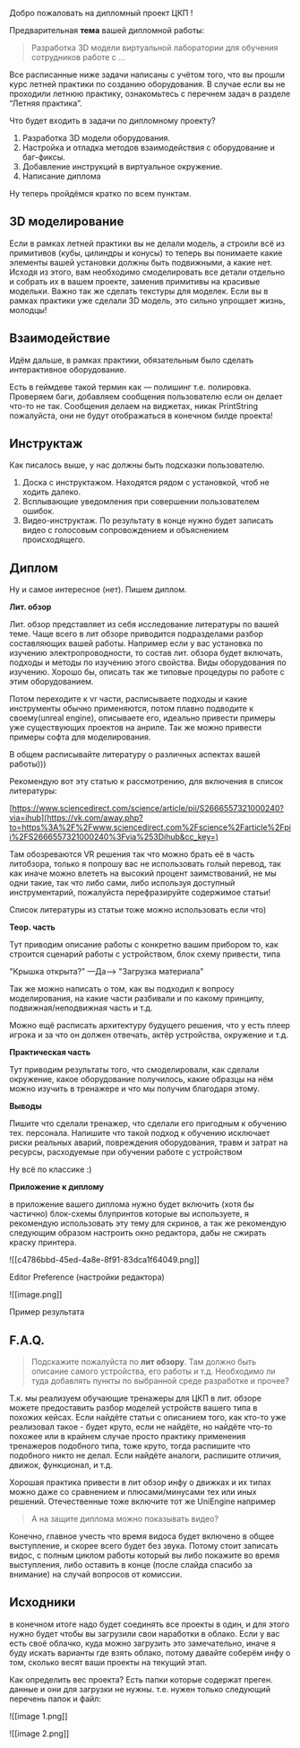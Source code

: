 Добро пожаловать на дипломный проект ЦКП !

Предварительная **тема** вашей дипломной работы:

> Разработка 3D модели виртуальной лаборатории для обучения сотрудников работе с …

  

Все расписанные ниже задачи написаны с учётом того, что вы прошли курс летней практики по созданию оборудования. В случае если вы не проходили летнюю практику, ознакомьтесь с перечнем задач в разделе “Летняя практика”.

Что будет входить в задачи по дипломному проекту?

1. Разработка 3D модели оборудования.
2. Настройка и отладка методов взаимодействия с оборудование и баг-фиксы.
3. Добавление инструкций в виртуальное окружение.
4. Написание диплома

  

Ну теперь пройдёмся кратко по всем пунктам.

## 3D моделирование

Если в рамках летней практики вы не делали модель, а строили всё из примитивов (кубы, цилиндры и конусы) то теперь вы понимаете какие элементы вашей установки должны быть подвижными, а какие нет. Исходя из этого, вам необходимо смоделировать все детали отдельно и собрать их в вашем проекте, заменив примитивы на красивые модельки. Важно так же сделать текстуры для моделек. Если вы в рамках практики уже сделали 3D модель, это сильно упрощает жизнь, молодцы!

  

## Взаимодействие

Идём дальше, в рамках практики, обязательным было сделать интерактивное оборудование.

Есть в геймдеве такой термин как — полишинг т.е. полировка. Проверяем баги, добавляем сообщения пользователю если он делает что-то не так. Сообщения делаем на виджетах, никак PrintString пожалуйста, они не будут отображаться в конечном билде проекта!

  

## Инструктаж

Как писалось выше, у нас должны быть подсказки пользователю.

1. Доска с инструктажом. Находятся рядом с установкой, чтоб не ходить далеко.
2. Всплывающие уведомления при совершении пользователем ошибок.
3. Видео-инструктаж. По результату в конце нужно будет записать видео с голосовым сопровождением и объяснением происходящего.

  

## Диплом

Ну и самое интересное (нет). Пишем диплом.

**Лит. обзор**

Лит. обзор представляет из себя исследование литературы по вашей теме. Чаще всего в лит обзоре приводится подразделами разбор составляющих вашей работы. Например если у вас установка по изучению электропроводности, то состав лит. обзора будет включать, подходы и методы по изучению этого свойства. Виды оборудования по изучению. Хорошо бы, описать так же типовые процедуры по работе с этим оборудованием.

Потом переходите к vr части, расписываете подходы и какие инструменты обычно применяются, потом плавно подводите к своему(unreal engine), описываете его, идеально привести примеры уже существующих проектов на анриле. Так же можно привести примеры софта для моделирования.

В общем расписывайте литературу о различных аспектах вашей работы)))

Рекомендую вот эту статью к рассмотрению, для включения в список литературы:

[https://www.sciencedirect.com/science/article/pii/S2666557321000240?via=ihub](https://vk.com/away.php?to=https%3A%2F%2Fwww.sciencedirect.com%2Fscience%2Farticle%2Fpii%2FS2666557321000240%3Fvia%253Dihub&cc_key=)

Там обозреваются VR решения так что можно брать её в часть литобзора, только я попрошу вас не использовать голый перевод, так как иначе можно влететь на высокий процент заимствований, не мы одни такие, так что либо сами, либо используя доступный инструментарий, пожалуйста перефразируйте содержимое статьи!

Список литературы из статьи тоже можно использовать если что)

  

**Теор. часть**

Тут приводим описание работы с конкретно вашим прибором то, как строится сценарий работы с устройством, блок схему привести, типа

"Крышка открыта?" —Да—> "Загрузка материала"

Так же можно написать о том, как вы подходил к вопросу моделирования, на какие части разбивали и по какому принципу, подвижная/неподвижная часть и т.д.

Можно ещё расписать архитектуру будущего решения, что у есть плеер игрока и за что он должен отвечать, актёр устройства, окружение и т.д.

  

**Практическая часть**

Тут приводим результаты того, что смоделировали, как сделали окружение, какое оборудование получилось, какие образцы на нём можно изучить в тренажере и что мы получим благодаря этому.

  

**Выводы**

Пишите что сделали тренажер, что сделали его пригодным к обучению тех. персонала. Напишите что такой подход к обучению исключает риски реальных аварий, повреждения оборудования, травм и затрат на ресурсы, расходуемые при обучении работе с устройством

Ну всё по классике :)

  

**Приложение к диплому**

в приложение вашего диплома нужно будет включить (хотя бы частично) блок-схемы блупринтов которые вы используете, я рекомендую использовать эту тему для скринов, а так же рекомендую следующим образом настроить окно редактора, дабы не сжирать краску принтера.

![[c4786bbd-45ed-4a8e-8f91-83dca1f64049.png]]

Editor Preference (настройки редактора)

![[image.png]]

Пример результата

## F.A.Q.

> Подскажите пожалуйста по **лит обзору**. Там должно быть описание самого устройства, его работы и т.д. Необходимо ли туда добавлять пункты по выбранной среде разработке и прочее?

Т.к. мы реализуем обучающие тренажеры для ЦКП в лит. обзоре можете предоставить разбор моделей устройств вашего типа в похожих кейсах. Если найдёте статьи с описанием того, как кто-то уже реализовал такое - будет круто, если не найдёте, но найдёте что-то похожее или в крайнем случае просто практику применения тренажеров подобного типа, тоже круто, тогда распишите что подобного никто не делал. Если найдёте аналоги, распишите отличия, движок, функционал, и т.д.

Хорошая практика привести в лит обзор инфу о движках и их типах можно даже со сравнением и плюсами/минусами тех или иных решений. Отечественные тоже включите тот же UniEngine например

  

> А на защите диплома можно показывать видео?

Конечно, главное учесть что время видоса будет включено в общее выступление, и скорее всего будет без звука. Потому стоит записать видос, с полным циклом работы который вы либо покажите во время выступления, либо оставить в конце (после слайда спасибо за внимание) на случай вопросов от комиссии.

## Исходники

в конечном итоге надо будет соединять все проекты в один, и для этого нужно будет чтобы вы загрузили свои наработки в облако. Если у вас есть своё облачко, куда можно загрузить это замечательно, иначе я буду искать варианты где взять облако, потому давайте соберём инфу о том, сколько весят ваши проекты на текущий этап.

Как определить вес проекта? Есть папки которые содержат преген. данные и они для загрузки не нужны. т.е. нужен только следующий перечень папок и файл:

![[image 1.png]]

![[image 2.png]]